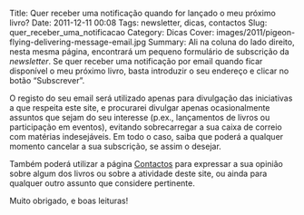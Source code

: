 Title: Quer receber uma notificação quando for lançado o meu próximo livro?
Date: 2011-12-11 00:08
Tags: newsletter, dicas, contactos 
Slug: quer_receber_uma_notificacao
Category: Dicas
Cover: images/2011/pigeon-flying-delivering-message-email.jpg
Summary: Ali na coluna do lado direito, nesta mesma página, encontrará um pequeno formulário de subscrição da *newsletter*. Se quer receber uma notificação por email quando ficar disponível o meu próximo livro, basta introduzir o seu endereço e clicar no botão “Subscrever”. 

O registo do seu email será utilizado apenas para divulgação das iniciativas a que respeita este site, e procurarei divulgar apenas ocasionalmente assuntos que sejam do seu interesse (p.ex., lançamentos de livros ou participação em eventos), evitando sobrecarregar a sua caixa de correio com matérias indesejáveis. Em todo o caso, saiba que poderá a qualquer momento cancelar a sua subscrição, se assim o desejar. 

Também poderá utilizar a página [Contactos]() para expressar a sua opinião sobre algum dos livros ou sobre a atividade deste site, ou ainda para qualquer outro assunto que considere pertinente. 

Muito obrigado, e boas leituras!

